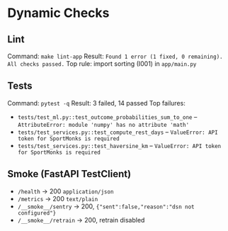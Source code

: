 # Dynamic Checks

## Lint
Command: `make lint-app`
Result: `Found 1 error (1 fixed, 0 remaining). All checks passed.`
Top rule: import sorting (I001) in `app/main.py`

## Tests
Command: `pytest -q`
Result: 3 failed, 14 passed
Top failures:
- `tests/test_ml.py::test_outcome_probabilities_sum_to_one` – `AttributeError: module 'numpy' has no attribute 'math'`
- `tests/test_services.py::test_compute_rest_days` – `ValueError: API token for SportMonks is required`
- `tests/test_services.py::test_haversine_km` – `ValueError: API token for SportMonks is required`

## Smoke (FastAPI TestClient)
- `/health` → 200 `application/json`
- `/metrics` → 200 `text/plain`
- `/__smoke__/sentry` → 200, `{"sent":false,"reason":"dsn not configured"}`
- `/__smoke__/retrain` → 200, retrain disabled
